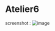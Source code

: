 # Atelier6
screenshot :
![image](https://user-images.githubusercontent.com/78732216/231898255-1a1c0dd9-8c4f-440c-8f0d-c3d7edac6c9a.png)

